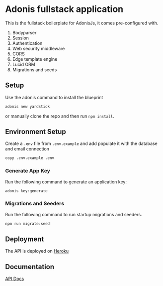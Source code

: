 # Adonis fullstack application

This is the fullstack boilerplate for AdonisJs, it comes pre-configured with.

1. Bodyparser
2. Session
3. Authentication
4. Web security middleware
5. CORS
6. Edge template engine
7. Lucid ORM
8. Migrations and seeds

## Setup

Use the adonis command to install the blueprint

```bash
adonis new yardstick
```

or manually clone the repo and then run `npm install`.

## Environment Setup

Create a `.env` file from `.env.example` and add populate it with the database and email connection

```bash
copy .env.example .env
```

### Generate App Key

Run the following command to generate an application key:

```js
adonis key:generate
```

### Migrations and Seeders

Run the following command to run startup migrations and seeders.

```js
npm run migrate:seed
```

## Deployment

The API is deployed on [Heroku](https://travel-to-api.herokuapp.com)

## Documentation

[API Docs](https://travel-to-api.herokuapp.com/docs/)
